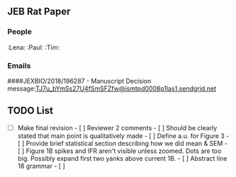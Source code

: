 ## JEB Rat Paper
### People
:Lena: :Paul: :Tim:
### Emails
####JEXBIO/2018/196287 - Manuscript Decision
message:<TJ7u_bYmSs27U4fSmSFZfw@ismtpd0008p1las1.sendgrid.net>

## TODO List
- [ ] Make final revision
      - [ ] Reviewer 2 comments
          - [ ] Should be clearly stated that main point is qualitatively made
          - [ ] Define a.u. for Figure 3
          - [ ] Provide brief statistical section describing how we did mean & SEM
          - [ ] Figure 1B spikes and IFR aren't visible unless zoomed. Dots are too big. Possibly expand first two yanks above current 1B. 
          - [ ] Abstract line 18 grammar
          - [ ] 
